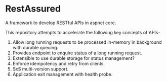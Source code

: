 # RestAssured
A framework to develop RESTful APIs in aspnet core.

This repository attempts to accelerate the following key concepts of APIs-
1. Allow long running requests to be processed in-memory in background with durable queuing.
2. Provides endpoint to enquire status of a long running request.
3. Extensible to use durable storage for status management?
4. Enforce idempotency and retry from clients.
5. SxS multi-version support.
6. Application exit management with health probe.
